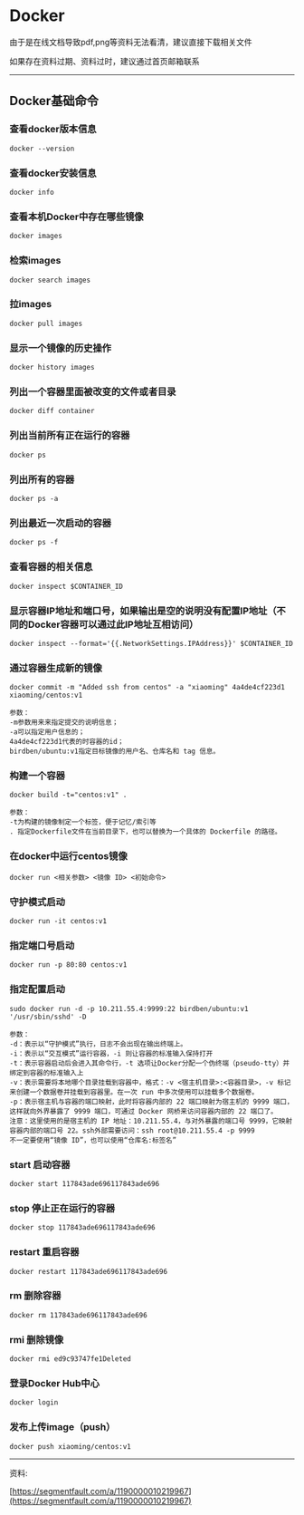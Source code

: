 # Docker

由于是在线文档导致pdf,png等资料无法看清，建议直接下载相关文件

如果存在资料过期、资料过时，建议通过首页邮箱联系

***

## Docker基础命令

### 查看docker版本信息

```
docker --version
```

### 查看docker安装信息

```
docker info
```

### 查看本机Docker中存在哪些镜像

```
docker images
```

### 检索images

```
docker search images
```

### 拉images

```
docker pull images
```

### 显示一个镜像的历史操作

```
docker history images
```

### 列出一个容器里面被改变的文件或者目录

```
docker diff container
```

### 列出当前所有正在运行的容器

```
docker ps
```

### 列出所有的容器

```
docker ps -a
```

### 列出最近一次启动的容器

```
docker ps -f
```

### 查看容器的相关信息

```
docker inspect $CONTAINER_ID
```

### 显示容器IP地址和端口号，如果输出是空的说明没有配置IP地址（不同的Docker容器可以通过此IP地址互相访问）

```
docker inspect --format='{{.NetworkSettings.IPAddress}}' $CONTAINER_ID
```

### 通过容器生成新的镜像

```
docker commit -m "Added ssh from centos" -a "xiaoming" 4a4de4cf223d1 xiaoming/centos:v1

参数：
-m参数用来来指定提交的说明信息；
-a可以指定用户信息的；
4a4de4cf223d1代表的时容器的id；
birdben/ubuntu:v1指定目标镜像的用户名、仓库名和 tag 信息。
```

### 构建一个容器

```
docker build -t="centos:v1" .

参数：
-t为构建的镜像制定一个标签，便于记忆/索引等
. 指定Dockerfile文件在当前目录下，也可以替换为一个具体的 Dockerfile 的路径。
```

### 在docker中运行centos镜像

```
docker run <相关参数> <镜像 ID> <初始命令>
```

### 守护模式启动

```
docker run -it centos:v1
```

### 指定端口号启动

```
docker run -p 80:80 centos:v1
```

### 指定配置启动

```
sudo docker run -d -p 10.211.55.4:9999:22 birdben/ubuntu:v1 '/usr/sbin/sshd' -D

参数：
-d：表示以“守护模式”执行，日志不会出现在输出终端上。
-i：表示以“交互模式”运行容器，-i 则让容器的标准输入保持打开
-t：表示容器启动后会进入其命令行，-t 选项让Docker分配一个伪终端（pseudo-tty）并绑定到容器的标准输入上
-v：表示需要将本地哪个目录挂载到容器中，格式：-v <宿主机目录>:<容器目录>，-v 标记来创建一个数据卷并挂载到容器里。在一次 run 中多次使用可以挂载多个数据卷。
-p：表示宿主机与容器的端口映射，此时将容器内部的 22 端口映射为宿主机的 9999 端口，这样就向外界暴露了 9999 端口，可通过 Docker 网桥来访问容器内部的 22 端口了。
注意：这里使用的是宿主机的 IP 地址：10.211.55.4，与对外暴露的端口号 9999，它映射容器内部的端口号 22。ssh外部需要访问：ssh root@10.211.55.4 -p 9999
不一定要使用“镜像 ID”，也可以使用“仓库名:标签名”
```

### start 启动容器

```
docker start 117843ade696117843ade696
```

### stop 停止正在运行的容器

```
docker stop 117843ade696117843ade696
```

### restart 重启容器

```
docker restart 117843ade696117843ade696
```

### rm 删除容器

```
docker rm 117843ade696117843ade696
```

### rmi 删除镜像

```
docker rmi ed9c93747fe1Deleted
```

### 登录Docker Hub中心

```
docker login
```

### 发布上传image（push）

```
docker push xiaoming/centos:v1
```

***

资料:

[https://segmentfault.com/a/1190000010219967](https://segmentfault.com/a/1190000010219967)
